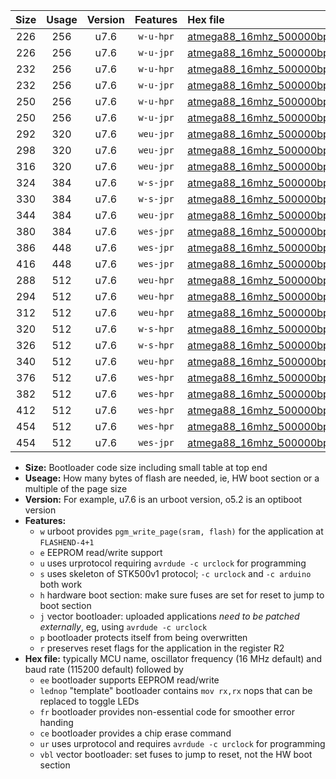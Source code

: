 |Size|Usage|Version|Features|Hex file|
|:-:|:-:|:-:|:-:|:--|
|226|256|u7.6|`w-u-hpr`|[atmega88_16mhz_500000bps_ur.hex](https://raw.githubusercontent.com/stefanrueger/urboot/main/atmega88_16mhz_500000bps_ur.hex)|
|226|256|u7.6|`w-u-jpr`|[atmega88_16mhz_500000bps_ur_vbl.hex](https://raw.githubusercontent.com/stefanrueger/urboot/main/atmega88_16mhz_500000bps_ur_vbl.hex)|
|232|256|u7.6|`w-u-hpr`|[atmega88_16mhz_500000bps_lednop_ur.hex](https://raw.githubusercontent.com/stefanrueger/urboot/main/atmega88_16mhz_500000bps_lednop_ur.hex)|
|232|256|u7.6|`w-u-jpr`|[atmega88_16mhz_500000bps_lednop_ur_vbl.hex](https://raw.githubusercontent.com/stefanrueger/urboot/main/atmega88_16mhz_500000bps_lednop_ur_vbl.hex)|
|250|256|u7.6|`w-u-hpr`|[atmega88_16mhz_500000bps_lednop_fr_ur.hex](https://raw.githubusercontent.com/stefanrueger/urboot/main/atmega88_16mhz_500000bps_lednop_fr_ur.hex)|
|250|256|u7.6|`w-u-jpr`|[atmega88_16mhz_500000bps_lednop_fr_ur_vbl.hex](https://raw.githubusercontent.com/stefanrueger/urboot/main/atmega88_16mhz_500000bps_lednop_fr_ur_vbl.hex)|
|292|320|u7.6|`weu-jpr`|[atmega88_16mhz_500000bps_ee_ur_vbl.hex](https://raw.githubusercontent.com/stefanrueger/urboot/main/atmega88_16mhz_500000bps_ee_ur_vbl.hex)|
|298|320|u7.6|`weu-jpr`|[atmega88_16mhz_500000bps_ee_lednop_ur_vbl.hex](https://raw.githubusercontent.com/stefanrueger/urboot/main/atmega88_16mhz_500000bps_ee_lednop_ur_vbl.hex)|
|316|320|u7.6|`weu-jpr`|[atmega88_16mhz_500000bps_ee_lednop_fr_ur_vbl.hex](https://raw.githubusercontent.com/stefanrueger/urboot/main/atmega88_16mhz_500000bps_ee_lednop_fr_ur_vbl.hex)|
|324|384|u7.6|`w-s-jpr`|[atmega88_16mhz_500000bps_vbl.hex](https://raw.githubusercontent.com/stefanrueger/urboot/main/atmega88_16mhz_500000bps_vbl.hex)|
|330|384|u7.6|`w-s-jpr`|[atmega88_16mhz_500000bps_lednop_vbl.hex](https://raw.githubusercontent.com/stefanrueger/urboot/main/atmega88_16mhz_500000bps_lednop_vbl.hex)|
|344|384|u7.6|`weu-jpr`|[atmega88_16mhz_500000bps_ee_lednop_fr_ce_ur_vbl.hex](https://raw.githubusercontent.com/stefanrueger/urboot/main/atmega88_16mhz_500000bps_ee_lednop_fr_ce_ur_vbl.hex)|
|380|384|u7.6|`wes-jpr`|[atmega88_16mhz_500000bps_ee_vbl.hex](https://raw.githubusercontent.com/stefanrueger/urboot/main/atmega88_16mhz_500000bps_ee_vbl.hex)|
|386|448|u7.6|`wes-jpr`|[atmega88_16mhz_500000bps_ee_lednop_vbl.hex](https://raw.githubusercontent.com/stefanrueger/urboot/main/atmega88_16mhz_500000bps_ee_lednop_vbl.hex)|
|416|448|u7.6|`wes-jpr`|[atmega88_16mhz_500000bps_ee_lednop_fr_vbl.hex](https://raw.githubusercontent.com/stefanrueger/urboot/main/atmega88_16mhz_500000bps_ee_lednop_fr_vbl.hex)|
|288|512|u7.6|`weu-hpr`|[atmega88_16mhz_500000bps_ee_ur.hex](https://raw.githubusercontent.com/stefanrueger/urboot/main/atmega88_16mhz_500000bps_ee_ur.hex)|
|294|512|u7.6|`weu-hpr`|[atmega88_16mhz_500000bps_ee_lednop_ur.hex](https://raw.githubusercontent.com/stefanrueger/urboot/main/atmega88_16mhz_500000bps_ee_lednop_ur.hex)|
|312|512|u7.6|`weu-hpr`|[atmega88_16mhz_500000bps_ee_lednop_fr_ur.hex](https://raw.githubusercontent.com/stefanrueger/urboot/main/atmega88_16mhz_500000bps_ee_lednop_fr_ur.hex)|
|320|512|u7.6|`w-s-hpr`|[atmega88_16mhz_500000bps.hex](https://raw.githubusercontent.com/stefanrueger/urboot/main/atmega88_16mhz_500000bps.hex)|
|326|512|u7.6|`w-s-hpr`|[atmega88_16mhz_500000bps_lednop.hex](https://raw.githubusercontent.com/stefanrueger/urboot/main/atmega88_16mhz_500000bps_lednop.hex)|
|340|512|u7.6|`weu-hpr`|[atmega88_16mhz_500000bps_ee_lednop_fr_ce_ur.hex](https://raw.githubusercontent.com/stefanrueger/urboot/main/atmega88_16mhz_500000bps_ee_lednop_fr_ce_ur.hex)|
|376|512|u7.6|`wes-hpr`|[atmega88_16mhz_500000bps_ee.hex](https://raw.githubusercontent.com/stefanrueger/urboot/main/atmega88_16mhz_500000bps_ee.hex)|
|382|512|u7.6|`wes-hpr`|[atmega88_16mhz_500000bps_ee_lednop.hex](https://raw.githubusercontent.com/stefanrueger/urboot/main/atmega88_16mhz_500000bps_ee_lednop.hex)|
|412|512|u7.6|`wes-hpr`|[atmega88_16mhz_500000bps_ee_lednop_fr.hex](https://raw.githubusercontent.com/stefanrueger/urboot/main/atmega88_16mhz_500000bps_ee_lednop_fr.hex)|
|454|512|u7.6|`wes-hpr`|[atmega88_16mhz_500000bps_ee_lednop_fr_ce.hex](https://raw.githubusercontent.com/stefanrueger/urboot/main/atmega88_16mhz_500000bps_ee_lednop_fr_ce.hex)|
|454|512|u7.6|`wes-jpr`|[atmega88_16mhz_500000bps_ee_lednop_fr_ce_vbl.hex](https://raw.githubusercontent.com/stefanrueger/urboot/main/atmega88_16mhz_500000bps_ee_lednop_fr_ce_vbl.hex)|

- **Size:** Bootloader code size including small table at top end
- **Useage:** How many bytes of flash are needed, ie, HW boot section or a multiple of the page size
- **Version:** For example, u7.6 is an urboot version, o5.2 is an optiboot version
- **Features:**
  + `w` urboot provides `pgm_write_page(sram, flash)` for the application at `FLASHEND-4+1`
  + `e` EEPROM read/write support
  + `u` uses urprotocol requiring `avrdude -c urclock` for programming
  + `s` uses skeleton of STK500v1 protocol; `-c urclock` and `-c arduino` both work
  + `h` hardware boot section: make sure fuses are set for reset to jump to boot section
  + `j` vector bootloader: uploaded applications *need to be patched externally*, eg, using `avrdude -c urclock`
  + `p` bootloader protects itself from being overwritten
  + `r` preserves reset flags for the application in the register R2
- **Hex file:** typically MCU name, oscillator frequency (16 MHz default) and baud rate (115200 default) followed by
  + `ee` bootloader supports EEPROM read/write
  + `lednop` "template" bootloader contains `mov rx,rx` nops that can be replaced to toggle LEDs
  + `fr` bootloader provides non-essential code for smoother error handing
  + `ce` bootloader provides a chip erase command
  + `ur` uses urprotocol and requires `avrdude -c urclock` for programming
  + `vbl` vector bootloader: set fuses to jump to reset, not the HW boot section
